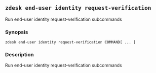 ## `zdesk end-user identity request-verification`

Run end-user identity request-verification subcommands

### Synopsis

    zdesk end-user identity request-verification COMMAND[ ... ]

### Description

Run end-user identity request-verification subcommands

